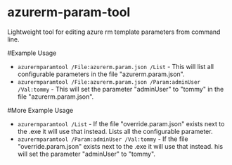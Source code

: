 # azurerm-param-tool
Lightweight tool for editing azure rm template parameters from command line.

#Example Usage
* `azurermparamtool /File:azurerm.param.json /List` - This will list all configurable parameters in the file "azurerm.param.json".
* `azurermparamtool /File:azurerm.param.json /Param:adminUser /Val:tommy` - This will set the parameter "adminUser" to "tommy" in the file "azurerm.param.json".

#More Example Usage
* `azurermparamtool /List` - If the file "override.param.json" exists next to the .exe it will use that instead. Lists all the configurable parameter.
* `azurermparamtool /Param:adminUser /Val:tommy` - If the file "override.param.json" exists next to the .exe it will use that instead. his will set the parameter "adminUser" to "tommy".
